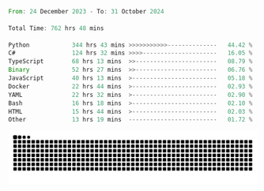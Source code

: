 <!--START_SECTION:waka-->

```rust
From: 24 December 2023 - To: 31 October 2024

Total Time: 762 hrs 48 mins

Python            344 hrs 43 mins >>>>>>>>>>>--------------   44.42 %
C#                124 hrs 32 mins >>>>---------------------   16.05 %
TypeScript        68 hrs 13 mins  >>-----------------------   08.79 %
Binary            52 hrs 27 mins  >>-----------------------   06.76 %
JavaScript        40 hrs 13 mins  >------------------------   05.18 %
Docker            22 hrs 44 mins  >------------------------   02.93 %
YAML              22 hrs 32 mins  >------------------------   02.90 %
Bash              16 hrs 18 mins  >------------------------   02.10 %
HTML              15 hrs 44 mins  >------------------------   02.03 %
Other             13 hrs 19 mins  -------------------------   01.72 %
```

<!--END_SECTION:waka-->


<picture>
  <source media="(prefers-color-scheme: dark)" srcset="https://raw.githubusercontent.com/jeerawut97/jeerawut97/output/github-contribution-grid-snake.svg">
  <img alt="github contribution grid snake animation" src="https://raw.githubusercontent.com/jeerawut97/jeerawut97/output/github-contribution-grid-snake.svg">
</picture>
